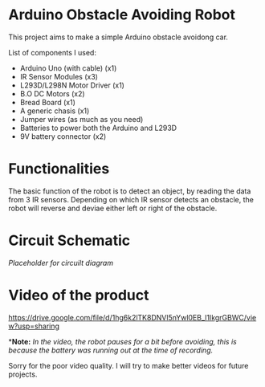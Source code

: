 # Arduino Obstacle Avoiding Robot
This project aims to make a simple Arduino obstacle avoidong car.

List of components I used:
- Arduino Uno (with cable) (x1)
- IR Sensor Modules (x3)
- L293D/L298N Motor Driver (x1)
- B.O DC Motors (x2)
- Bread Board (x1)
- A generic chasis (x1)
- Jumper wires (as much as you need)
- Batteries to power both the Arduino and L293D
- 9V battery connector (x2)

# Functionalities
The basic function of the robot is to detect an object, by reading the data from 3 IR sensors. Depending on which IR sensor detects an obstacle, the robot will reverse and deviae either left or right of the obstacle.

# Circuit Schematic

*Placeholder for circuilt diagram*

# Video of the product

https://drive.google.com/file/d/1hg6k2lTK8DNVl5nYwl0EB_l1IkgrGBWC/view?usp=sharing

***Note:** *In the video, the robot pauses for a bit before avoiding, this is because the battery was running out at the time of recording.*

Sorry for the poor video quality. I will try to make better videos for future projects.
